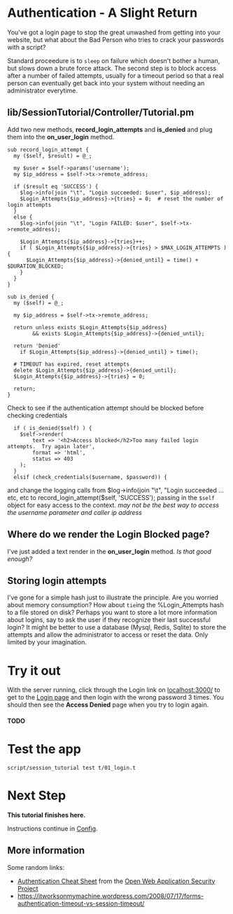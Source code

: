 # Authentication - A Slight Return

You've got a login page to stop the great unwashed from getting into your website,
but what about the Bad Person who tries to crack your passwords with a script?

Standard proceedure is to `sleep` on failure which doesn't bother a human,
but slows down a brute force attack.
The second step is to block access after a number of failed attempts,
usually for a timeout period so that a real person can eventually get back
into your system without needing an administrator everytime.

## lib/SessionTutorial/Controller/Tutorial.pm
Add two new methods, **record_login_attempts** and **is_denied**
and plug them into the **on_user_login** method.

```
sub record_login_attempt {
  my ($self, $result) = @_;

  my $user = $self->params('username');
  my $ip_address = $self->tx->remote_address;

  if ($result eq 'SUCCESS') {
    $log->info(join "\t", "Login succeeded: $user", $ip_address);
    $Login_Attempts{$ip_address}->{tries} = 0;  # reset the number of login attempts
  }
  else {
    $log->info(join "\t", "Login FAILED: $user", $self->tx->remote_address);

    $Login_Attempts{$ip_address}->{tries}++;
    if ( $Login_Attempts{$ip_address}->{tries} > $MAX_LOGIN_ATTEMPTS ) {
      $Login_Attempts{$ip_address}->{denied_until} = time() + $DURATION_BLOCKED;
    }
  }
}

sub is_denied {
  my ($self) = @_;

  my $ip_address = $self->tx->remote_address;

  return unless exists $Login_Attempts{$ip_address}
        && exists $Login_Attempts{$ip_address}->{denied_until};

  return 'Denied'
    if $Login_Attempts{$ip_address}->{denied_until} > time();

  # TIMEOUT has expired, reset attempts
  delete $Login_Attempts{$ip_address}->{denied_until};
  $Login_Attempts{$ip_address}->{tries} = 0;

  return;
}
```
Check to see if the authentication attempt should be blocked before
checking credentials
```
  if ( is_denied($self) ) {
    $self->render(
        text => '<h2>Access blocked</h2>Too many failed login attempts.  Try again later',
        format => 'html',
        status => 403
    );
  }
  elsif (check_credentials($username, $password)) {
```
and change the logging calls from
	$log->info(join "\t", "Login succeeded ... etc, etc
to
	record_login_attempt($self, 'SUCCESS');
passing in the `$self` object for easy access to the context.
_may not be the best way to access the username parameter and caller ip address_


## Where do we render the Login Blocked page?
I've just added a text render in the **on_user_login** method.
_Is that good enough?_

## Storing login attempts

I've gone for a simple hash just to illustrate the principle.
Are you worried about memory consumption?
How about `tie`ing the %Login_Attempts hash to a file stored on disk?
Perhaps you want to store a lot more information about logins,
say to ask the user if they recognize their last successful login?
It might be better to use a database (Mysql, Redis, Sqlite) to store 
the attempts and allow the administrator to access or reset the data.
Only limited by your imagination.

# Try it out
With the server running,
click through the Login link on [localhost:3000/](http://localhost:3000/)
to get to the [Login page](http://localhost:3000/login)
and then login with the wrong password 3 times.
You should then see the **Access Denied** page when you try to login again.

#### TODO ####

# Test the app

```
script/session_tutorial test t/01_login.t
```

# Next Step

**This tutorial finishes here.**

Instructions continue in [Config](Config.md).

## More information

Some random links:
* [Authentication Cheat Sheet](https://www.owasp.org/index.php/Authentication_Cheat_Sheet)
from the
[Open Web Application Security Project](https://www.owasp.org/index.php/Main_Page)
* https://itworksonmymachine.wordpress.com/2008/07/17/forms-authentication-timeout-vs-session-timeout/
